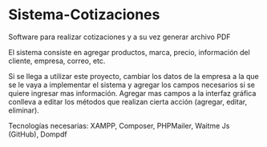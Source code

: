 # Sistema-Cotizaciones
Software para realizar cotizaciones y a su vez generar archivo PDF 


El sistema consiste en agregar productos, marca, precio, información del cliente, empresa, correo, etc.

Si se llega a utilizar este proyecto, cambiar los datos de la empresa a la que se le vaya a implementar el sistema y agregar los campos necesarios si se quiere ingresar mas información.
Agregar mas campos a la interfaz gráfica conlleva a editar los métodos que realizan cierta acción (agregar, editar, eliminar).



Tecnologías necesarias:
XAMPP,
Composer,
PHPMailer,
Waitme Js (GitHub),
Dompdf
